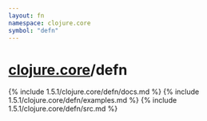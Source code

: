 ```yaml
---
layout: fn
namespace: clojure.core
symbol: "defn"
---
```


# [clojure.core](../)/defn

{% include 1.5.1/clojure.core/defn/docs.md %}
{% include 1.5.1/clojure.core/defn/examples.md %}
{% include 1.5.1/clojure.core/defn/src.md %}

